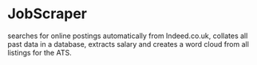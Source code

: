 # JobScraper
searches for online postings automatically from Indeed.co.uk, collates all past data in a database, extracts salary and creates a word cloud from all listings for the ATS. 
